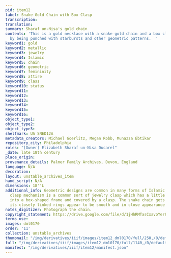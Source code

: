```yaml
---
pid: item12
label: Snake Gold Chain with Box Clasp
transcription:
translation:
summary: Sharaf un-Nisa's gold chain
contents: 'This is a gold necklace with a snake gold chain and a box clasp decorated
  by being punched with starbursts and other geometric patterns.  '
keyword1: gold
keyword2: metallic
keyword3: jewelry
keyword4: Islamic
keyword5: chain
keyword6: geometric
keyword7: femininity
keyword8: attire
keyword9: class
keyword10: status
keyword11:
keyword12:
keyword13:
keyword14:
keyword15:
keyword16:
object_type1:
object_type2:
object_type3:
shelfmark: UA SNED12A
metadata_creators: Michael Goerlitz, Megan Robb, Munazza Ebtikar
repository_city: Philadelphia
roles: "[Owner] Elizabeth Sharaf un-Nisa Ducarel"
_date: late 18th century
place_origin:
provenance_details: Palmer Family Archives, Devon, England
language: N/A
decoration:
layout: unstable_archives_item
hand_script: N/A
dimensions: 18''L
additional_info: Geometric designs are common in many forms of Islamic art. The box
  clasp mechanism is a common sort of jewelry clasp which has a little tab that fits
  into a box-shaped frame and covered by a clasp. The snake chain gets its name because
  its closely linked rings appear to be smooth and in close appearance to a snake.
notes_digitizer: Photograph the chain.
copyright_statement: https://drive.google.com/file/d/1jHhRMTasCxavoYer89Wn8_Xn65nL0sW0/view?usp=sharing
terms_use:
images: dml0170
order: '11'
collection: unstable_archives
thumbnail: "/img/derivatives/iiif/images/item12_dml0170/full/250,/0/default.jpg"
full: "/img/derivatives/iiif/images/item12_dml0170/full/1140,/0/default.jpg"
manifest: "/img/derivatives/iiif/item12/manifest.json"
---
```

